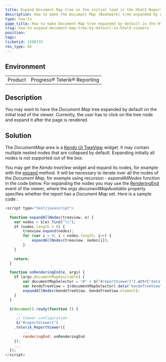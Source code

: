 ```yaml
---
title: Expand Document Map tree on the initial load in the Html5 Report Viewers
description: How to make the Document Map (Bookmark) tree expanded by default on the initial load in the Html5 Report Viewers
type: how-to
page_title: How to make Document Map tree expanded by default in the Html5 Viewers
slug: how-to-expand-document-map-tree-by-default-in-html5-viewers
position: 
tags: 
ticketid: 1398733
res_type: kb
---
```


## Environment
<table>
	<tr>
		<td>Product</td>
		<td>Progress® Telerik® Reporting</td>
	</tr>
</table>


## Description
You may want to have the _Document Map_ tree expanded by default on the initial load of the viewer. Currently, the user has to click on the tree node and expand it after the page is rendered.

## Solution
The _DocumentMap_ area is a [Kendo UI TreeView](https://docs.telerik.com/kendo-ui/api/javascript/ui/treeview) widget. It may contain multiple nested nodes that are collapsed by default. Expanding initially all nodes is not supported out of the box.   
  
You may get the _Kendo treeView_ widget and expand its nodes, for example with the [expand](https://docs.telerik.com/kendo-ui/api/javascript/ui/treeview/methods/expand) method. It will be necessary to iterate over all the nodes of the _Document Map_, for example using recursion - _expandAllNodes_ function in the code below.
For expanding the nodes you may use the [RenderingEnd ](../html5-report-viewer-reportviewer-events-renderingend) event of the viewer, where the _args.documentMapAvailable_ property specifies whether the report has a _Document Map_ set.
Here is a sample code :  
  

```JavaScript
<script type="text/javascript">
  ...
  function expandAllNodes(treeview, e) {
    var nodes = $(e).find("li");
    if (nodes.length > 0) {
        treeview.expand(nodes);
        for (var i = 0; i < nodes.length; i++) {
            expandAllNodes(treeview, nodes[i]);
        }
    }
    
    return;
  }

  function onRenderingEnd(e, args) {
    if (args.documentMapAvailable) {
    	var documentMapSelector = "#" + $("#reportViewer1").attr("data-selector") + "-documentMap";
        var kendoTreeView = $(documentMapSelector).data("kendoTreeView");
        expandAllNodes(kendoTreeView, kendoTreeView.element);
    }
  }

  $(document).ready(function () {
     ...
     // Viewer configuration
     $("#reportViewer1")
	.telerik_ReportViewer({
		...
		renderingEnd: onRenderingEnd
    });
    ...
  });
</script>
```
